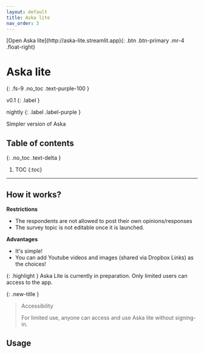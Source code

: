 ```yaml
---
layout: default
title: Aska lite
nav_order: 3
---
```


<span class="fs-5">
[Open Aska lite](http://aska-lite.streamlit.app){: .btn .btn-primary .mr-4 .float-right}
</span>

# Aska lite
{: .fs-9 .no_toc .text-purple-100 }
<div markdown="1">
v0.1
{: .label }

nightly
{: .label .label-purple }
</div>

Simpler version of Aska

## Table of contents
{: .no_toc .text-delta }

1. TOC
{:toc}

---

## How it works?

**Restrictions**

- The respondents are not allowed to post their own opinions/responses
- The survey topic is not editable once it is launched.

**Advantages**

- It's simple!
- You can add Youtube videos and images (shared via Dropbox Links) as the choices!

{: .highlight }
Aska Lite is currently in preparation. Only limited users can access to the app.


{: .new-title }
> Accessibility
>
> For limited use, anyone can access and use Aska lite without signing-in.



## Usage



<!-- ## Tutorial video -->



